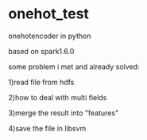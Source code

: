 # onehot_test
onehotencoder in python

based on spark1.6.0

some problem i met and already solved:

1)read file from hdfs

2)how to deal with multi fields

3)merge the result into "features"

4)save the file in libsvm 
